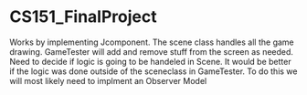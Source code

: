 # CS151_FinalProject
Works by implementing Jcomponent. The scene class handles all the game drawing. GameTester will add and remove stuff from the screen as needed. Need to decide if logic is going to be handeled in Scene. It would be better if the logic was done outside of the sceneclass in GameTester. To do this we will most likely need to implment an Observer Model
